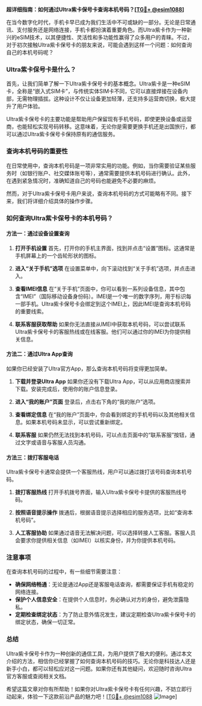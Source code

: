 **超详细指南：如何通过Ultra紫卡保号卡查询本机号码？[[TG💪+ @esim1088](https://t.me/s/esim1088)]**

在当今数字化时代，手机卡早已成为我们生活中不可或缺的一部分。无论是日常通讯、支付服务还是网络连接，手机卡都扮演着重要角色。而Ultra紫卡作为一种新兴的eSIM技术，以其便捷性、灵活性和多功能性赢得了众多用户的青睐。不过，对于初次接触Ultra紫卡保号卡的朋友来说，可能会遇到这样一个问题：如何查询自己的本机号码呢？

### Ultra紫卡保号卡是什么？

首先，让我们简单了解一下Ultra紫卡保号卡的基本概念。Ultra紫卡是一种eSIM卡，全称是“嵌入式SIM卡”，与传统实体SIM卡不同，它可以直接焊接在设备内部，无需物理插拔。这种设计不仅让设备更加轻薄，还支持多运营商切换，极大提升了用户体验。

Ultra紫卡保号卡的主要功能是帮助用户保留现有手机号码，即使更换设备或运营商，也能轻松实现号码转移。这意味着，无论你是需要更换手机还是出国旅行，都可以通过Ultra紫卡保号卡保持原有的通信服务。

### 查询本机号码的重要性

在日常使用中，查询本机号码是一项非常实用的功能。例如，当你需要验证某些服务时（如银行账户、社交媒体账号等），通常需要提供本机号码进行确认。此外，在遇到紧急情况时，准确知道自己的号码也能避免不必要的麻烦。

然而，对于Ultra紫卡保号卡用户来说，查询本机号码的方式可能略有不同。接下来，我们将详细介绍具体的操作步骤。

### 如何查询Ultra紫卡保号卡的本机号码？

#### 方法一：通过设备设置查询

1. **打开手机设置**
   首先，打开你的手机主界面，找到并点击“设置”图标。这通常是手机屏幕上的一个齿轮形状的图标。

2. **进入“关于手机”选项**
   在设置菜单中，向下滚动找到“关于手机”选项，并点击进入。

3. **查看IMEI信息**
   在“关于手机”页面中，你可以看到一系列设备信息，其中包含“IMEI”（国际移动设备身份码）。IMEI是一个唯一的数字序列，用于标识每一部手机。Ultra紫卡保号卡会绑定到这个IMEI上，因此IMEI是查询本机号码的重要线索。

4. **联系客服获取帮助**
   如果你无法直接从IMEI中获取本机号码，可以尝试联系Ultra紫卡保号卡的客服热线或在线客服。他们可以通过你的IMEI为你提供相关信息。

#### 方法二：通过Ultra App查询

如果你已经安装了Ultra官方App，那么查询本机号码将变得更加简单。

1. **下载并登录Ultra App**
   如果你还没有下载Ultra App，可以从应用商店搜索并下载。安装完成后，使用你的账户信息登录。

2. **进入“我的账户”页面**
   登录后，点击右下角的“我的账户”选项。

3. **查看绑定信息**
   在“我的账户”页面中，你会看到绑定的手机号码以及其他相关信息。如果本机号码未显示，可以尝试重新绑定。

4. **联系客服**
   如果仍然无法找到本机号码，可以点击页面中的“联系客服”按钮，通过文字或语音与客服人员沟通。

#### 方法三：拨打客服电话

Ultra紫卡保号卡通常会提供一个客服热线，用户可以通过拨打该号码查询本机号码。

1. **拨打客服热线**
   打开手机拨号界面，输入Ultra紫卡保号卡提供的客服热线号码。

2. **按照语音提示操作**
   拨通后，根据语音提示选择相应的服务选项，比如“查询本机号码”。

3. **人工客服协助**
   如果通过语音无法解决问题，可以选择转接人工客服。客服人员会要求你提供相关信息（如IMEI）以核实身份，并为你提供本机号码。

### 注意事项

在查询本机号码的过程中，有一些细节需要注意：

- **确保网络畅通**：无论是通过App还是客服电话查询，都需要保证手机有稳定的网络连接。
- **保护个人信息安全**：在提供个人信息时，务必确认对方的身份，避免泄露隐私。
- **定期检查绑定状态**：为了防止意外情况发生，建议定期检查Ultra紫卡保号卡的绑定状态，确保一切正常。

### 总结

Ultra紫卡保号卡作为一种创新的通信工具，为用户提供了极大的便利。通过本文介绍的方法，相信你已经掌握了如何查询本机号码的技巧。无论你是科技达人还是新手小白，都可以轻松应对这一问题。如果你还有其他疑问，欢迎随时咨询Ultra官方客服或查阅相关文档。

希望这篇文章对你有所帮助！如果你对Ultra紫卡保号卡有任何兴趣，不妨立即行动起来，体验一下这款前沿产品的魅力吧！[[TG💪+ @esim1088](https://t.me/s/esim1088) ![Image](https://i.postimg.cc/4NQfJmqS/Snipaste-2025-05-13-00-14-12.png)]